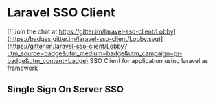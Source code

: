 # Laravel SSO Client

[![Join the chat at https://gitter.im/laravel-sso-client/Lobby](https://badges.gitter.im/laravel-sso-client/Lobby.svg)](https://gitter.im/laravel-sso-client/Lobby?utm_source=badge&utm_medium=badge&utm_campaign=pr-badge&utm_content=badge)
SSO Client for application using laravel as framework

## Single Sign On Server SSO

